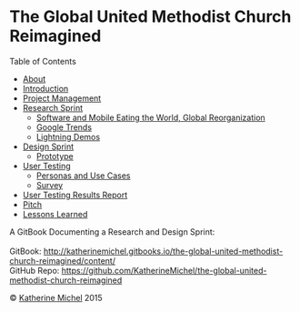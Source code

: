 # The Global United Methodist Church Reimagined

Table of Contents
* [About](README.md)
* [Introduction](introduction.md)
* [Project Management](project_management.md)
* [Research Sprint](research_sprint.md)
   * [Software and Mobile Eating the World, Global Reorganization](software_and_mobile_eating_the_world,_global_reorganization.md)
   * [Google Trends](google_trends.md)
   * [Lightning Demos](lightning_demos.md)
* [Design Sprint](design_sprint.md)
   * [Prototype](prototype.md)
* [User Testing](user_testing.md)
   * [Personas and Use Cases](personas_and_use_cases.md)
   * [Survey](survey.md)
* [User Testing Results Report](user_testing_results_report.md)
* [Pitch](pitch.md)
* [Lessons Learned](lessons_learned.md)

A GitBook Documenting a Research and Design Sprint: 
<br> 
<br>
GitBook: http://katherinemichel.gitbooks.io/the-global-united-methodist-church-reimagined/content/
<br> 
GitHub Repo: https://github.com/KatherineMichel/the-global-united-methodist-church-reimagined

© [Katherine Michel](https://twitter.com/katimichel) 2015

